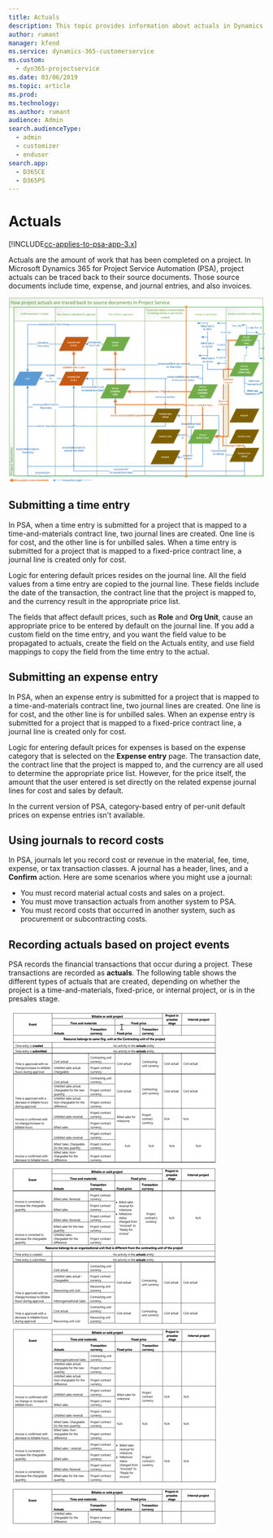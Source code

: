 ```yaml
---
title: Actuals
description: This topic provides information about actuals in Dynamics 365 for Project Service Automation (PSA). 
author: rumant
manager: kfend
ms.service: dynamics-365-customerservice
ms.custom: 
  - dyn365-projectservice
ms.date: 03/06/2019
ms.topic: article
ms.prod: 
ms.technology: 
ms.author: rumant
audience: Admin
search.audienceType: 
  - admin
  - customizer
  - enduser
search.app: 
  - D365CE
  - D365PS
---
```


# Actuals

[!INCLUDE[cc-applies-to-psa-app-3.x](../includes/cc-applies-to-psa-app-3x.md)]

Actuals are the amount of work that has been completed on a project. In Microsoft Dynamics 365 for Project Service Automation (PSA), project actuals can be traced back to their source documents. Those source documents include time, expense, and journal entries, and also invoices.

![How project actuals are traced to source documents](media/basic-guide-18.png)

## Submitting a time entry

In PSA, when a time entry is submitted for a project that is mapped to a time-and-materials contract line, two journal lines are created. One line is for cost, and the other line is for unbilled sales. When a time entry is submitted for a project that is mapped to a fixed-price contract line, a journal line is created only for cost. 

Logic for entering default prices resides on the journal line. All the field values from a time entry are copied to the journal line. These fields include the date of the transaction, the contract line that the project is mapped to, and the currency result in the appropriate price list. 

The fields that affect default prices, such as **Role** and **Org Unit**, cause an appropriate price to be entered by default on the journal line. If you add a custom field on the time entry, and you want the field value to be propagated to actuals, create the field on the Actuals entity, and use field mappings to copy the field from the time entry to the actual.

## Submitting an expense entry

In PSA, when an expense entry is submitted for a project that is mapped to a time-and-materials contract line, two journal lines are created. One line is for cost, and the other line is for unbilled sales. When an expense entry is submitted for a project that is mapped to a fixed-price contract line, a journal line is created only for cost.

Logic for entering default prices for expenses is based on the expense category that is selected on the **Expense entry** page. The transaction date, the contract line that the project is mapped to, and the currency are all used to determine the appropriate price list. However, for the price itself, the amount that the user entered is set directly on the related expense journal lines for cost and sales by default.

In the current version of PSA, category-based entry of per-unit default prices on expense entries isn't available.

## Using journals to record costs

In PSA, journals let you record cost or revenue in the material, fee, time, expense, or tax transaction classes. A journal has a header, lines, and a **Confirm** action. Here are some scenarios where you might use a journal:

- You must record material actual costs and sales on a project.
- You must move transaction actuals from another system to PSA.
- You must record costs that occurred in another system, such as procurement or subcontracting costs.

## Recording actuals based on project events

PSA records the financial transactions that occur during a project. These transactions are recorded as **actuals**. The following table shows the different types of actuals that are created, depending on whether the project is a time-and-materials, fixed-price, or internal project, or is in the presales stage.

![Table showing how actuals are recorded](media/advanced-table2.png)
